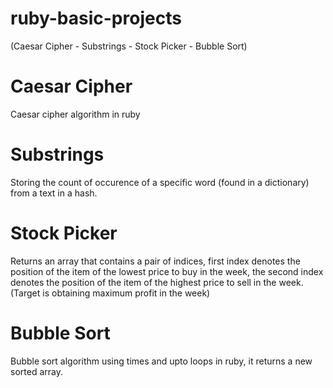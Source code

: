 # ruby-basic-projects
(Caesar Cipher - Substrings - Stock Picker - Bubble Sort)
 
 # Caesar Cipher
 Caesar cipher algorithm in ruby
 
 # Substrings
 Storing the count of occurence of a specific word (found in a dictionary) from a text in a hash.
 
 # Stock Picker
 Returns an array that contains a pair of indices, first index denotes the position of the item of the lowest price to buy in the week, the second index denotes the position of the item of the highest price to sell in the week. (Target is obtaining maximum profit in the week) 
 
 # Bubble Sort
 Bubble sort algorithm using times and upto loops in ruby, it returns a new sorted array.
